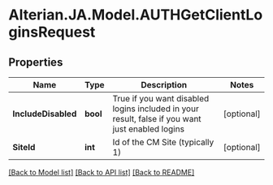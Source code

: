 # Alterian.JA.Model.AUTHGetClientLoginsRequest

## Properties

Name | Type | Description | Notes
------------ | ------------- | ------------- | -------------
**IncludeDisabled** | **bool** | True if you want disabled logins included in your result, false if you want just enabled logins | [optional] 
**SiteId** | **int** | Id of the CM Site (typically 1) | [optional] 

[[Back to Model list]](../README.md#documentation-for-models) [[Back to API list]](../README.md#documentation-for-api-endpoints) [[Back to README]](../README.md)

